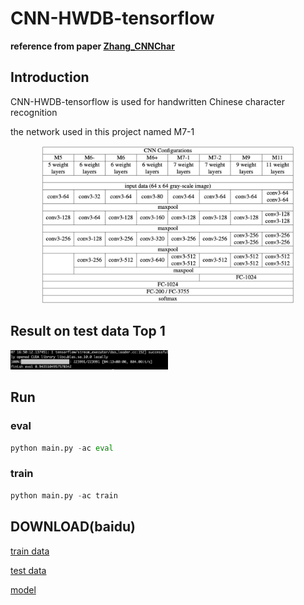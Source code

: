 # CNN-HWDB-tensorflow

**reference from paper [Zhang_CNNChar](http://yuhao.im/files/Zhang_CNNChar.pdf)**

## Introduction

CNN-HWDB-tensorflow is used for handwritten Chinese character recognition

the network used in this project named M7-1
<div align="center">
	<img src="https://github.com/xukeyuxin/CNN-HWDB-tensorflow/blob/master/data/net.jpg" width="80%" height="10%"/>
</div>

## Result on test data Top 1
<div align="left">
	<img src="https://github.com/xukeyuxin/CNN-HWDB-tensorflow/blob/master/data/result.jpg" width="50%" height="10%"/>
</div>

## Run

### eval
```python
python main.py -ac eval
```

### train
```python
python main.py -ac train
```

## DOWNLOAD(baidu)
[train data](http://www.nlpr.ia.ac.cn/databases/download/feature_data/HWDB1.1trn_gnt.zip)

[test data](http://www.nlpr.ia.ac.cn/databases/download/feature_data/HWDB1.1tst_gnt.zip)

[model](https://pan.baidu.com/s/1c7E3jBqQ-X5L2pt5-NRgqg)

